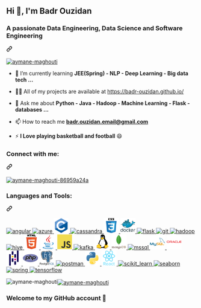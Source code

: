 

<div class="markdown-heading" dir="auto"><h3 align="center" class="heading-element" dir="auto">
 <h2> Hi 👋, I'm Badr Ouzidan</h2>
  
 <h3>A passionate Data Engineering, Data Science and Software Engineering </h3><a id="user-content-a-passionate-data-engineering-and-software-engineering-student-" class="anchor-element" aria-label="Permalink: A passionate Data Engineering and Software Engineering Student " href="#a-passionate-data-engineering-and-software-engineering-student-"><svg class="octicon octicon-link" viewBox="0 0 16 16" version="1.1" width="16" height="16" aria-hidden="true"><path d="m7.775 3.275 1.25-1.25a3.5 3.5 0 1 1 4.95 4.95l-2.5 2.5a3.5 3.5 0 0 1-4.95 0 .751.751 0 0 1 .018-1.042.751.751 0 0 1 1.042-.018 1.998 1.998 0 0 0 2.83 0l2.5-2.5a2.002 2.002 0 0 0-2.83-2.83l-1.25 1.25a.751.751 0 0 1-1.042-.018.751.751 0 0 1-.018-1.042Zm-4.69 9.64a1.998 1.998 0 0 0 2.83 0l1.25-1.25a.751.751 0 0 1 1.042.018.751.751 0 0 1 .018 1.042l-1.25 1.25a3.5 3.5 0 1 1-4.95-4.95l2.5-2.5a3.5 3.5 0 0 1 4.95 0 .751.751 0 0 1-.018 1.042.751.751 0 0 1-1.042.018 1.998 1.998 0 0 0-2.83 0l-2.5 2.5a1.998 1.998 0 0 0 0 2.83Z"></path></svg></a></div>
<p align="left" dir="auto"> <a target="_blank" rel="noopener noreferrer nofollow" href="https://camo.githubusercontent.com/92e707f74464516aa38bf7e53186baeac5d1f4cb09cba6b086e6fae261d7f98f/68747470733a2f2f6b6f6d617265762e636f6d2f67687076632f3f757365726e616d653d61796d616e652d6d6167686f757469266c6162656c3d50726f66696c65253230766965777326636f6c6f723d306537356236267374796c653d666c6174"><img src="https://camo.githubusercontent.com/92e707f74464516aa38bf7e53186baeac5d1f4cb09cba6b086e6fae261d7f98f/68747470733a2f2f6b6f6d617265762e636f6d2f67687076632f3f757365726e616d653d61796d616e652d6d6167686f757469266c6162656c3d50726f66696c65253230766965777326636f6c6f723d306537356236267374796c653d666c6174" alt="aymane-maghouti" data-canonical-src="https://komarev.com/ghpvc/?username=aymane-maghouti&amp;label=Profile%20views&amp;color=0e75b6&amp;style=flat" style="max-width: 100%;"></a> </p>
<ul dir="auto">
<li>
<p dir="auto">🌱 I’m currently learning <strong>JEE(Spring) - NLP - Deep Learning - Big data tech ...</strong></p>
</li>
<li>
<p dir="auto">👨&zwj;💻 All of my projects are available at <a href="https://badr-ouzidan.github.io/" rel="nofollow">https://badr-ouzidan.github.io/</a></p>
</li>
<li>
<p dir="auto">💬 Ask me about <strong>Python - Java - Hadoop - Machine Learning - Flask - databases ...</strong></p>
</li>
<li>
<p dir="auto">📫 How to reach me <strong><a href="mailto:badr.ouzidan.email@gmail.com">badr.ouzidan.email@gmail.com</a></strong></p>
</li>
<li>
<p dir="auto">⚡ <strong>I Love playing basketball and football</strong> 😄</p>
</li>
</ul>
<div class="markdown-heading" dir="auto"><h3 align="left" class="heading-element" dir="auto">Connect with me:</h3><a id="user-content-connect-with-me" class="anchor-element" aria-label="Permalink: Connect with me:" href="#connect-with-me"><svg class="octicon octicon-link" viewBox="0 0 16 16" version="1.1" width="16" height="16" aria-hidden="true"><path d="m7.775 3.275 1.25-1.25a3.5 3.5 0 1 1 4.95 4.95l-2.5 2.5a3.5 3.5 0 0 1-4.95 0 .751.751 0 0 1 .018-1.042.751.751 0 0 1 1.042-.018 1.998 1.998 0 0 0 2.83 0l2.5-2.5a2.002 2.002 0 0 0-2.83-2.83l-1.25 1.25a.751.751 0 0 1-1.042-.018.751.751 0 0 1-.018-1.042Zm-4.69 9.64a1.998 1.998 0 0 0 2.83 0l1.25-1.25a.751.751 0 0 1 1.042.018.751.751 0 0 1 .018 1.042l-1.25 1.25a3.5 3.5 0 1 1-4.95-4.95l2.5-2.5a3.5 3.5 0 0 1 4.95 0 .751.751 0 0 1-.018 1.042.751.751 0 0 1-1.042.018 1.998 1.998 0 0 0-2.83 0l-2.5 2.5a1.998 1.998 0 0 0 0 2.83Z"></path></svg></a></div>
<p align="left" dir="auto">
<a href="[https://linkedin.com/in/aymane-maghouti-86959a24a](https://www.linkedin.com/in/badrouzidan/)" rel="nofollow"><img align="center" src="https://raw.githubusercontent.com/rahuldkjain/github-profile-readme-generator/master/src/images/icons/Social/linked-in-alt.svg" alt="aymane-maghouti-86959a24a" height="30" width="40" style="max-width: 100%;"></a>

</p>
<div class="markdown-heading" dir="auto"><h3 align="left" class="heading-element" dir="auto">Languages and Tools:</h3><a id="user-content-languages-and-tools" class="anchor-element" aria-label="Permalink: Languages and Tools:" href="#languages-and-tools"><svg class="octicon octicon-link" viewBox="0 0 16 16" version="1.1" width="16" height="16" aria-hidden="true"><path d="m7.775 3.275 1.25-1.25a3.5 3.5 0 1 1 4.95 4.95l-2.5 2.5a3.5 3.5 0 0 1-4.95 0 .751.751 0 0 1 .018-1.042.751.751 0 0 1 1.042-.018 1.998 1.998 0 0 0 2.83 0l2.5-2.5a2.002 2.002 0 0 0-2.83-2.83l-1.25 1.25a.751.751 0 0 1-1.042-.018.751.751 0 0 1-.018-1.042Zm-4.69 9.64a1.998 1.998 0 0 0 2.83 0l1.25-1.25a.751.751 0 0 1 1.042.018.751.751 0 0 1 .018 1.042l-1.25 1.25a3.5 3.5 0 1 1-4.95-4.95l2.5-2.5a3.5 3.5 0 0 1 4.95 0 .751.751 0 0 1-.018 1.042.751.751 0 0 1-1.042.018 1.998 1.998 0 0 0-2.83 0l-2.5 2.5a1.998 1.998 0 0 0 0 2.83Z"></path></svg></a></div>
<p align="left" dir="auto"> <a href="https://angular.io" rel="nofollow"> <img src="https://camo.githubusercontent.com/8886130b3d8aba95dbdd7c4f9a41029606424cc06d1873c1ced87dd55a222fef/68747470733a2f2f616e67756c61722e696f2f6173736574732f696d616765732f6c6f676f732f616e67756c61722f616e67756c61722e737667" alt="angular" width="40" height="40" data-canonical-src="https://angular.io/assets/images/logos/angular/angular.svg" style="max-width: 100%;"> </a> <a href="https://azure.microsoft.com/en-in/" rel="nofollow"> <img src="https://camo.githubusercontent.com/03bccffefbc6c68df6f8b2f6de1069b0d78cfd88bdda2bc28ba2f5645d06ebca/68747470733a2f2f7777772e766563746f726c6f676f2e7a6f6e652f6c6f676f732f6d6963726f736f66745f617a7572652f6d6963726f736f66745f617a7572652d69636f6e2e737667" alt="azure" width="40" height="40" data-canonical-src="https://www.vectorlogo.zone/logos/microsoft_azure/microsoft_azure-icon.svg" style="max-width: 100%;"> </a> <a href="https://www.cprogramming.com/" rel="nofollow"> <img src="https://raw.githubusercontent.com/devicons/devicon/master/icons/c/c-original.svg" alt="c" width="40" height="40" style="max-width: 100%;"> </a> <a href="https://cassandra.apache.org/" rel="nofollow"> <img src="https://camo.githubusercontent.com/a80395973602e238a97b10bab087e8c21f20e64063a2518b27ab527d7dabeada/68747470733a2f2f7777772e766563746f726c6f676f2e7a6f6e652f6c6f676f732f6170616368655f63617373616e6472612f6170616368655f63617373616e6472612d69636f6e2e737667" alt="cassandra" width="40" height="40" data-canonical-src="https://www.vectorlogo.zone/logos/apache_cassandra/apache_cassandra-icon.svg" style="max-width: 100%;"> </a> <a href="https://www.w3schools.com/css/" rel="nofollow"> <img src="https://raw.githubusercontent.com/devicons/devicon/master/icons/css3/css3-original-wordmark.svg" alt="css3" width="40" height="40" style="max-width: 100%;"> </a> <a href="https://www.docker.com/" rel="nofollow"> <img src="https://raw.githubusercontent.com/devicons/devicon/master/icons/docker/docker-original-wordmark.svg" alt="docker" width="40" height="40" style="max-width: 100%;"> </a> <a href="https://flask.palletsprojects.com/" rel="nofollow"> <img src="https://camo.githubusercontent.com/93e24451f31be6bde3c380832f676128de66261b99c04adc42230fe9ab415733/68747470733a2f2f7777772e766563746f726c6f676f2e7a6f6e652f6c6f676f732f706f636f6f5f666c61736b2f706f636f6f5f666c61736b2d69636f6e2e737667" alt="flask" width="40" height="40" data-canonical-src="https://www.vectorlogo.zone/logos/pocoo_flask/pocoo_flask-icon.svg" style="max-width: 100%;"> </a> <a href="https://git-scm.com/" rel="nofollow"> <img src="https://camo.githubusercontent.com/fcafa5ebc1f5f789ae7d012a3ecd8fe7bda49516591caf7c37698f764165d880/68747470733a2f2f7777772e766563746f726c6f676f2e7a6f6e652f6c6f676f732f6769742d73636d2f6769742d73636d2d69636f6e2e737667" alt="git" width="40" height="40" data-canonical-src="https://www.vectorlogo.zone/logos/git-scm/git-scm-icon.svg" style="max-width: 100%;"> </a> <a href="https://hadoop.apache.org/" rel="nofollow"> <img src="https://camo.githubusercontent.com/ea8218559c075ab6a50efcec3cf3e115aee5d2c530eb5558405791a91436db92/68747470733a2f2f7777772e766563746f726c6f676f2e7a6f6e652f6c6f676f732f6170616368655f6861646f6f702f6170616368655f6861646f6f702d69636f6e2e737667" alt="hadoop" width="40" height="40" data-canonical-src="https://www.vectorlogo.zone/logos/apache_hadoop/apache_hadoop-icon.svg" style="max-width: 100%;"> </a> <a href="https://hive.apache.org/" rel="nofollow"> <img src="https://camo.githubusercontent.com/95c8f59e04d08d1c081807496e8a553a61b206e6ee4c0dfcf415498aa9c9f6ee/68747470733a2f2f7777772e766563746f726c6f676f2e7a6f6e652f6c6f676f732f6170616368655f686976652f6170616368655f686976652d69636f6e2e737667" alt="hive" width="40" height="40" data-canonical-src="https://www.vectorlogo.zone/logos/apache_hive/apache_hive-icon.svg" style="max-width: 100%;"> </a> <a href="https://www.w3.org/html/" rel="nofollow"> <img src="https://raw.githubusercontent.com/devicons/devicon/master/icons/html5/html5-original-wordmark.svg" alt="html5" width="40" height="40" style="max-width: 100%;"> </a> <a href="https://www.java.com" rel="nofollow"> <img src="https://raw.githubusercontent.com/devicons/devicon/master/icons/java/java-original.svg" alt="java" width="40" height="40" style="max-width: 100%;"> </a> <a href="https://developer.mozilla.org/en-US/docs/Web/JavaScript" rel="nofollow"> <img src="https://raw.githubusercontent.com/devicons/devicon/master/icons/javascript/javascript-original.svg" alt="javascript" width="40" height="40" style="max-width: 100%;"> </a> <a href="https://kafka.apache.org/" rel="nofollow"> <img src="https://camo.githubusercontent.com/35576f334b4067de703304807a8e72b381a5113e689fc2b9fee20e0a5e56adc9/68747470733a2f2f7777772e766563746f726c6f676f2e7a6f6e652f6c6f676f732f6170616368655f6b61666b612f6170616368655f6b61666b612d69636f6e2e737667" alt="kafka" width="40" height="40" data-canonical-src="https://www.vectorlogo.zone/logos/apache_kafka/apache_kafka-icon.svg" style="max-width: 100%;"> </a> <a href="https://www.linux.org/" rel="nofollow"> <img src="https://raw.githubusercontent.com/devicons/devicon/master/icons/linux/linux-original.svg" alt="linux" width="40" height="40" style="max-width: 100%;"> </a> <a href="https://www.mongodb.com/" rel="nofollow"> <img src="https://raw.githubusercontent.com/devicons/devicon/master/icons/mongodb/mongodb-original-wordmark.svg" alt="mongodb" width="40" height="40" style="max-width: 100%;"> </a> <a href="https://www.microsoft.com/en-us/sql-server" rel="nofollow"> <img src="https://camo.githubusercontent.com/7518bdbe92e34ee62df755ffe857fafb4a7c537ed0e1b9f6a5bef7a1d3c8356a/68747470733a2f2f7777772e7376677265706f2e636f6d2f73686f772f3330333232392f6d6963726f736f66742d73716c2d7365727665722d6c6f676f2e737667" alt="mssql" width="40" height="40" data-canonical-src="https://www.svgrepo.com/show/303229/microsoft-sql-server-logo.svg" style="max-width: 100%;"> </a> <a href="https://www.mysql.com/" rel="nofollow"> <img src="https://raw.githubusercontent.com/devicons/devicon/master/icons/mysql/mysql-original-wordmark.svg" alt="mysql" width="40" height="40" style="max-width: 100%;"> </a> <a href="https://www.oracle.com/" rel="nofollow"> <img src="https://raw.githubusercontent.com/devicons/devicon/master/icons/oracle/oracle-original.svg" alt="oracle" width="40" height="40" style="max-width: 100%;"> </a> <a href="https://pandas.pydata.org/" rel="nofollow"> <img src="https://raw.githubusercontent.com/devicons/devicon/2ae2a900d2f041da66e950e4d48052658d850630/icons/pandas/pandas-original.svg" alt="pandas" width="40" height="40" style="max-width: 100%;"> </a> <a href="https://www.php.net" rel="nofollow"> <img src="https://raw.githubusercontent.com/devicons/devicon/master/icons/php/php-original.svg" alt="php" width="40" height="40" style="max-width: 100%;"> </a> <a href="https://www.postgresql.org" rel="nofollow"> <img src="https://raw.githubusercontent.com/devicons/devicon/master/icons/postgresql/postgresql-original-wordmark.svg" alt="postgresql" width="40" height="40" style="max-width: 100%;"> </a> <a href="https://postman.com" rel="nofollow"> <img src="https://camo.githubusercontent.com/a13ca5b988ada41839ebe4f88455e63419a1b56fcb5eda207794cd1649a61d2c/68747470733a2f2f7777772e766563746f726c6f676f2e7a6f6e652f6c6f676f732f676574706f73746d616e2f676574706f73746d616e2d69636f6e2e737667" alt="postman" width="40" height="40" data-canonical-src="https://www.vectorlogo.zone/logos/getpostman/getpostman-icon.svg" style="max-width: 100%;"> </a> <a href="https://www.python.org" rel="nofollow"> <img src="https://raw.githubusercontent.com/devicons/devicon/master/icons/python/python-original.svg" alt="python" width="40" height="40" style="max-width: 100%;"> </a> <a href="https://reactjs.org/" rel="nofollow"> <img src="https://raw.githubusercontent.com/devicons/devicon/master/icons/react/react-original-wordmark.svg" alt="react" width="40" height="40" style="max-width: 100%;"> </a> <a href="https://scikit-learn.org/" rel="nofollow"> <img src="https://camo.githubusercontent.com/4592b4c82382213c9b29aec5d01698ae1a6f2121747bbeb649e1ec56263f6921/68747470733a2f2f75706c6f61642e77696b696d656469612e6f72672f77696b6970656469612f636f6d6d6f6e732f302f30352f5363696b69745f6c6561726e5f6c6f676f5f736d616c6c2e737667" alt="scikit_learn" width="40" height="40" data-canonical-src="https://upload.wikimedia.org/wikipedia/commons/0/05/Scikit_learn_logo_small.svg" style="max-width: 100%;"> </a> <a href="https://seaborn.pydata.org/" rel="nofollow"> <img src="https://camo.githubusercontent.com/9fd2f327a5cbb4cc78b8d2ec991eba5b1fd1f9bf06a3f52904da58e6ff18361e/68747470733a2f2f736561626f726e2e7079646174612e6f72672f5f696d616765732f6c6f676f2d6d61726b2d6c6967687462672e737667" alt="seaborn" width="40" height="40" data-canonical-src="https://seaborn.pydata.org/_images/logo-mark-lightbg.svg" style="max-width: 100%;"> </a> <a href="https://spring.io/" rel="nofollow"> <img src="https://camo.githubusercontent.com/491e3e316785d254f8709adfeb919a68582e0bef2946e15195e1f66de5e98b10/68747470733a2f2f7777772e766563746f726c6f676f2e7a6f6e652f6c6f676f732f737072696e67696f2f737072696e67696f2d69636f6e2e737667" alt="spring" width="40" height="40" data-canonical-src="https://www.vectorlogo.zone/logos/springio/springio-icon.svg" style="max-width: 100%;"> </a> <a href="https://www.tensorflow.org" rel="nofollow"> <img src="https://camo.githubusercontent.com/008f20e996511a8c19cea632dccfb69bd00613935b3fea3b36ce75c486713573/68747470733a2f2f7777772e766563746f726c6f676f2e7a6f6e652f6c6f676f732f74656e736f72666c6f772f74656e736f72666c6f772d69636f6e2e737667" alt="tensorflow" width="40" height="40" data-canonical-src="https://www.vectorlogo.zone/logos/tensorflow/tensorflow-icon.svg" style="max-width: 100%;"> </a> </p>
<p dir="auto"><a target="_blank" rel="noopener noreferrer nofollow" href="https://camo.githubusercontent.com/ba90125af49d42300914cf6f0b706c2e3a19715c45d4359f7a46702f21c3ea1f/68747470733a2f2f6769746875622d726561646d652d73746174732e76657263656c2e6170702f6170692f746f702d6c616e67733f757365726e616d653d61796d616e652d6d6167686f7574692673686f775f69636f6e733d74727565266c6f63616c653d656e266c61796f75743d636f6d70616374"><img align="left" src="https://camo.githubusercontent.com/ba90125af49d42300914cf6f0b706c2e3a19715c45d4359f7a46702f21c3ea1f/68747470733a2f2f6769746875622d726561646d652d73746174732e76657263656c2e6170702f6170692f746f702d6c616e67733f757365726e616d653d61796d616e652d6d6167686f7574692673686f775f69636f6e733d74727565266c6f63616c653d656e266c61796f75743d636f6d70616374" alt="aymane-maghouti" data-canonical-src="https://github-readme-stats.vercel.app/api/top-langs?username=aymane-maghouti&amp;show_icons=true&amp;locale=en&amp;layout=compact" style="max-width: 100%;"></a></p>

<p dir="auto"><a target="_blank" rel="noopener noreferrer nofollow" href="https://camo.githubusercontent.com/d113225b235e39a2e077de870365f54452bc618766c07d923a0eac4ae5035162/68747470733a2f2f6769746875622d726561646d652d73747265616b2d73746174732e6865726f6b756170702e636f6d2f3f757365723d61796d616e652d6d6167686f75746926"><img align="center" src="https://camo.githubusercontent.com/d113225b235e39a2e077de870365f54452bc618766c07d923a0eac4ae5035162/68747470733a2f2f6769746875622d726561646d652d73747265616b2d73746174732e6865726f6b756170702e636f6d2f3f757365723d61796d616e652d6d6167686f75746926" alt="aymane-maghouti" data-canonical-src="https://github-readme-streak-stats.herokuapp.com/?user=aymane-maghouti&amp;" style="max-width: 100%;"></a></p>

<div class="markdown-heading" dir="auto"><h3 class="heading-element" dir="auto">Welcome to my GitHub account 🙌</h3></div>



